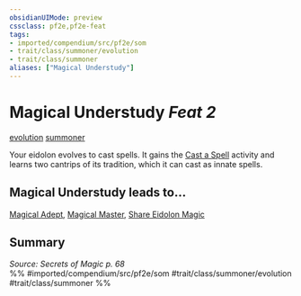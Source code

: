 ```yaml
---
obsidianUIMode: preview
cssclass: pf2e,pf2e-feat
tags:
- imported/compendium/src/pf2e/som
- trait/class/summoner/evolution
- trait/class/summoner
aliases: ["Magical Understudy"]
---
```

# Magical Understudy  *Feat 2*  
[evolution](evolution-som.md)  [summoner](rules/traits/summoner-som.md)  


Your eidolon evolves to cast spells. It gains the [Cast a Spell](cast-a-spell.md) activity and learns two cantrips of its tradition, which it can cast as innate spells.

## Magical Understudy leads to...

[Magical Adept](magical-adept-som.md), [Magical Master](magical-master-som.md), [Share Eidolon Magic](share-eidolon-magic-som.md)

## Summary

*Source: Secrets of Magic p. 68*  
%% #imported/compendium/src/pf2e/som #trait/class/summoner/evolution #trait/class/summoner %%